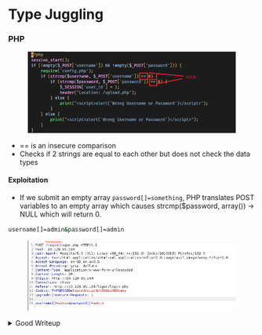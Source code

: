 # Type Juggling

### PHP

<figure><img src="../.gitbook/assets/image (9).png" alt=""><figcaption></figcaption></figure>

* \== is an insecure comparison
* Checks if 2 strings are equal to each other but does not check the data types

#### Exploitation

* If we submit an empty array `password[]=something`, PHP translates POST variables to an empty array which causes strcmp($password, array()) -> NULL which will return 0.

```bash
username[]=admin&password[]=admin
```

<figure><img src="../.gitbook/assets/image (32).png" alt=""><figcaption></figcaption></figure>

<details>

<summary>Good Writeup</summary>

[https://0xdf.gitlab.io/2020/04/22/htb-nineveh.html](https://0xdf.gitlab.io/2020/04/22/htb-nineveh.html)

</details>
